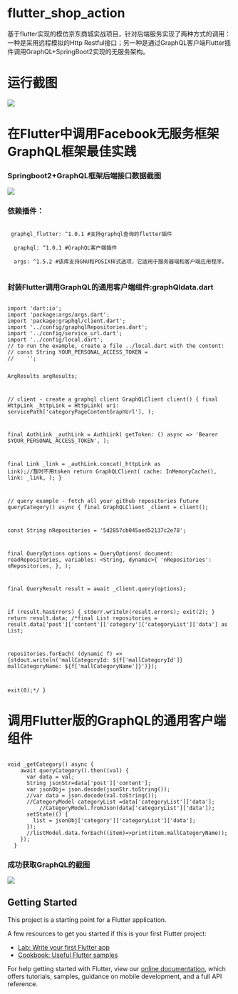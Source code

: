 # flutter_shop_action

基于flutter实现的模仿京东商城实战项目，针对后端服务实现了两种方式的调用：一种是采用远程模拟的Http Restful接口；另一种是通过GraphQL客户端Flutter插件调用GraphQL+SpringBoot2实现的无服务架构。

# 运行截图
![](https://cdn.nlark.com/yuque/0/2019/png/195205/1563026137515-784ebe2f-2b53-40d5-a745-bcffd68c13fc.png)
# 在Flutter中调用Facebook无服务框架GraphQL框架最佳实践
### Springboot2+GraphQL框架后端接口数据截图
![](https://cdn.nlark.com/yuque/0/2019/png/195205/1563026794929-4d3d493f-e38c-404a-80e8-058379d06033.png)
### 依赖插件：
<code>
 graphql_flutter: ^1.0.1 #支持graphql查询的flutter插件<br>
  graphql: ^1.0.1 #GraphQL客户端插件<br>
  args: ^1.5.2 #该库支持GNU和POSIX样式选项，它适用于服务器端和客户端应用程序。 <br>
</code>

### 封装Flutter调用GraphQL的通用客户端组件:graphQldata.dart
<code>
import 'dart:io';
import 'package:args/args.dart';
import 'package:graphql/client.dart';
import '../config/graphqlRepositories.dart';
import '../config/service_url.dart';
import '../config/local.dart';
// to run the example, create a file ../local.dart with the content:
// const String YOUR_PERSONAL_ACCESS_TOKEN =
//    '<YOUR_PERSONAL_ACCESS_TOKEN>';


ArgResults argResults;

// client - create a graphql client
GraphQLClient client() {
  final HttpLink _httpLink = HttpLink(
    uri: servicePath['categoryPageContentGraphUrl'],
  );

  final AuthLink _authLink = AuthLink(
    getToken: () async => 'Bearer $YOUR_PERSONAL_ACCESS_TOKEN',
  );

  final Link _link = _authLink.concat(_httpLink as Link);//暂时不用token
  return GraphQLClient(
    cache: InMemoryCache(),
    link: _link,
  );
}

// query example - fetch all your github repositories
Future queryCategory() async {
  final GraphQLClient _client = client();

  const String nRepositories = '5d2857cb045aed52137c2e78';

  final QueryOptions options = QueryOptions(
    document: readRepositories,
    variables: <String, dynamic>{
      'nRepositories': nRepositories,
    },
  );

  final QueryResult result = await _client.query(options);

  if (result.hasErrors) {
    stderr.writeln(result.errors);
    exit(2);
  }
  return result.data;
  /*final List<dynamic> repositories =
  result.data['post']['content']['category']['categoryList']['data'] as List<dynamic>;

  repositories.forEach(
          (dynamic f) => {stdout.writeln('mallCategoryId: ${f['mallCategoryId']} mallCategoryName: ${f['mallCategoryName']}')});

  exit(0);*/
}
</code>

# 调用Flutter版的GraphQL的通用客户端组件
<code>
void _getCategory() async {
    await queryCategory().then((val) {
      var data = val;
      String jsonStr=data['post']['content'];
      var jsonObj= json.decode(jsonStr.toString());
      //var data = json.decode(val.toString());
      //CategoryModel categoryList =data['categoryList']['data'];
          //CategoryModel.fromJson(data['categoryList']['data']);
      setState(() {
        list = jsonObj['category']['categoryList']['data'];
      });
      //listModel.data.forEach((item)=>print(item.mallCategoryName));
    });
  }
</code>

### 成功获取GraphQL的截图
![](https://cdn.nlark.com/yuque/0/2019/png/195205/1563026674850-233e6ec9-1eb0-4fa8-a424-d95dabb495de.png)
## Getting Started

This project is a starting point for a Flutter application.

A few resources to get you started if this is your first Flutter project:

- [Lab: Write your first Flutter app](https://flutter.dev/docs/get-started/codelab)
- [Cookbook: Useful Flutter samples](https://flutter.dev/docs/cookbook)

For help getting started with Flutter, view our
[online documentation](https://flutter.dev/docs), which offers tutorials,
samples, guidance on mobile development, and a full API reference.
